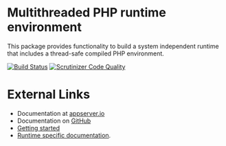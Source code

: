 # Multithreaded PHP runtime environment

This package provides functionality to build a system independent runtime that includes a thread-safe compiled PHP environment.

[![Build Status](https://scrutinizer-ci.com/g/appserver-io-php/runtime/badges/build.png?b=master)](https://scrutinizer-ci.com/g/appserver-io-php/runtime/build-status/master) [![Scrutinizer Code Quality](https://scrutinizer-ci.com/g/appserver-io-php/runtime/badges/quality-score.png?b=master)](https://scrutinizer-ci.com/g/appserver-io-php/runtime/?branch=master)

# External Links

* Documentation at [appserver.io](http://docs.appserver.io)
* Documentation on [GitHub](https://github.com/techdivision/TechDivision_AppserverDocumentation)
* [Getting started](https://github.com/techdivision/TechDivision_AppserverDocumentation/tree/master/docs/getting-started)
* [Runtime specific documentation](https://github.com/techdivision/TechDivision_AppserverDocumentation/blob/master/docs/components/appserver-core/runtime-environment.md).
